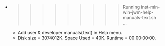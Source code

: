 * >>>>>>>>> Running inst-min-win-jwm-help-manuals-text.sh ...
  * Add user & developer manuals(text) in Help menu.
  * Disk size = 3074012K. Space Used = 40K. Runtime = 00:00:00:00.
